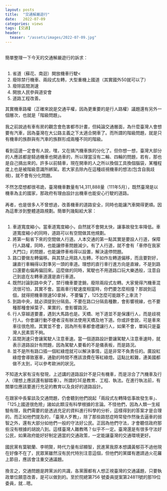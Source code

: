 ```yaml
---
layout: posts
title:  "交通解嚴遊行"
date:   2022-07-09
categories: views
tags: [交通]
header: 
  teaser: "/assets/images/2022-07-09.jpg"
---
```

<br>
簡單整理一下今天的交通解嚴遊行的訴求：<br><br>

1. 省道（蘇花、南迴）開放機車行駛<
2. 廢除禁行機車、兩段式左轉，大型重機上國道（其實國外50就可以了）
3. 廢除區間測速
4. 開放人民參與道安會
5. 道路工程改善。

其實機車路權（正確來說是交通平權，因為更重要的是行人路權）議題還有另外一個層次，也就是「階級問題」。<br><br>
我之前說過有車有房的觀念會危害都市計畫，但純論交通層面，為什麼臺灣人會想要有汽車，因為臺灣在大公路主義之下太適合開車了。而所謂的階級問題，就是只有機車的族群與有汽車的族群形成兩種不同的階級。<br><br>
看到這邊一定會有人說，嘿，又在搞汽機車族的分化了。但你想一想，臺灣大部分的人應該都是騎過機車也開過車的，所以理當沒有二輪、四輪的問題，若有，那也是自己搞出來的。許多以前騎車，現在開車的人之所以換個工具換個腦袋，某種程度上也是被階級意識所綁架。若大家去除內在這種歧視機車的想法(包含自我歧視)，就不會有分化問題。<br><br>
不然怎麼想都很弔詭，臺灣機車數量有14,311,888量（111年5月），既然臺灣是以機車為主的國家，那政府有理由設計出機車也能安心行駛的道路。<br><br>
再者，也是很多人不曾想過，改善機車的道路安全，同時也能讓汽車開得更順。因為這牽涉到整體道路規劃。簡單列幾點給大家：<br><br>

1. 車道寬度縮小。當車道寬度縮小，自然就不會開太快，讓事故發生率降低。車道寬度縮小的同時，道路可以有空間做其他規劃。
2. 將第一點省下來的空間做人行道。人本交通的第一點其實是要設人行道，保障行人路權，同時，也能讓停車問題減少。有了人行道，就不會有「車停在我家大門口」的問題，也能讓停車格得以設置，解決違停問題。
3. 路口要做左轉偏移。與其禁止用路人左轉，不如作左轉道偏移，而且要對好，讓直行車輛得以對準另一頭的車道。理想的直行車行進方向是直線，不是到路口還要右偏再偏回來。這麼做的同時，駕駛也不用道路口玩大樂透般，注意自己到底在左轉車道還是直行車道。
4. 既然討論到路中央了，禁行機車要塗銷，廢除兩段式左轉。大家覺得汽機車混流很可怕，其實不會。當兩車行駛速度相當時，你們要怎麼相撞？那說到這個，就得把機車限速50拿掉，不要騙了，125怎麼可能跟不上車流？
5. 到路中央，就必須提到分隔島。不要在路口分隔島種數，會影響視線，也不要種那種會掉葉子、果實的，會影響路況。
6. 行人穿越道要畫，遇到大馬路也是。天橋、地下道並不是保護行人，而是歧視行人。你會讓行動不便者沒有辦法使用天橋及地下道。你或許會說，可是車來車往很危險。其實並不會，因為所有車都會禮讓行人，如果不會，單純只是臺灣人民素質不夠。
7. 區間測速只會讓駕駛人注意車速。當一個道路設計要讓駕駛人注意車速時，就表示道路設計有問題，因為駕駛人要看的不是儀表板，而是路況。
8. 並不是所有路口插一個紅綠燈就可以解決事情，這是非常不負責任的。廣設紅綠燈會導致塞車，通勤的時間不應該浪費在等紅綠燈。這點比較難，連美國都做不太到，可以參考歐洲的狀況。

不知道大家有沒有發現，上述講的道路設計不是只有機車，而是淙合了汽機車及行人（理想上應該還有腳踏車）。所謂的3E是教育、工程、執法。在進行執法前，有關單位應該要進行充足的教育以及良好的道路設計。<br><br>
在跟家中長輩談及交通問題，仍會聽到他們說起「兩段式左轉降低事故發生率」、「125上國道很危險」諸如此類沒有科學根據的言論。不怪他們，因為人類一生經驗有限，我們需要的是透過充足的資料進行科學的分析，這樣得到的答案才是合理的。而正如他們提及的，「臺灣人歹教」，除了那些路怒症時常發作然後去逼車的弱智之外，還有大部分如他們一般的守法好公民。正因為他們守法，才會聽信政府那些沒有根據的胡說八到。這樣臺灣人難教嗎？似乎不一定。臺灣還是有很多守法好公民，如果政府能好好制定適當的交通政策，一定能讓臺灣的交通環境更好。<br><br>
國民黨有葉毓蘭、李明賢，時代力量有邱顯智，民進黨我原本想講黃郁芬不過他現在好像不在了，民眾黨雖然沒有民代特別注意這個，但他們的黨媒有邀請過火花羅上節目，應該會注重交通議題。<br><br>
換言之，交通問題是跨黨派的共識，各黨團都有人想正視臺灣的交通議題，只要執政單位願意改善，是可以做到的。至於院總第756 號委員提案第24811號的那19位委員，就…嗯。<br><br>